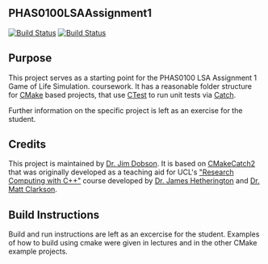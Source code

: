 PHAS0100LSAAssignment1
------------------

[![Build Status](https://travis-ci.com/[USERNAME]/PHAS0100LSAAssignment1.svg?branch=master)](https://travis-ci.com/[USERNAME]/PHAS0100LSAAssignment1)
[![Build Status](https://ci.appveyor.com/api/projects/status/[APPVEYOR_ID]/branch/master)](https://ci.appveyor.com/project/[USERNAME]/PHAS0100LSAAssignment1)


Purpose
-------

This project serves as a starting point for the PHAS0100 LSA Assignment 1 Game of Life Simulation. coursework. It has a reasonable folder structure for [CMake](https://cmake.org/) based projects,
that use [CTest](https://cmake.org/) to run unit tests via [Catch](https://github.com/catchorg/Catch2). 

Further information on the specific project is left as an exercise for the student.


Credits
-------

This project is maintained by [Dr. Jim Dobson](https://www.ucl.ac.uk/physics-astronomy/people/dr-jim-dobson). It is based on [CMakeCatch2](https://github.com/UCL/CMakeCatch2.git) that was originally developed as a teaching aid for UCL's ["Research Computing with C++"](http://rits.github-pages.ucl.ac.uk/research-computing-with-cpp/)
course developed by [Dr. James Hetherington](http://www.ucl.ac.uk/research-it-services/people/james)
and [Dr. Matt Clarkson](https://iris.ucl.ac.uk/iris/browse/profile?upi=MJCLA42).


Build Instructions
------------------

Build and run instructions are left as an excercise for the student. Examples of how to build using cmake were given in lectures and in the other CMake example projects.
